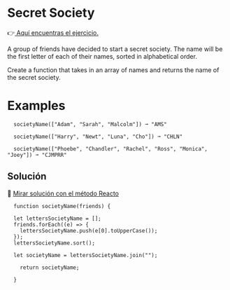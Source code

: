 # Secret Society

👉[ Aquí encuentras el ejercicio.](https://edabit.com/challenge/zQm9YZTTFPhNtYjDr)

A group of friends have decided to start a secret society. The name will be the first letter of each of their names, sorted in alphabetical order.

Create a function that takes in an array of names and returns the name of the secret society.

# Examples

```
  societyName(["Adam", "Sarah", "Malcolm"]) ➞ "AMS"

  societyName(["Harry", "Newt", "Luna", "Cho"]) ➞ "CHLN"

  societyName(["Phoebe", "Chandler", "Rachel", "Ross", "Monica", "Joey"]) ➞ "CJMPRR"

```

## Solución

🔗 [ Mirar solución con el método Reacto ](../js/19-society-name.js)

```
  function societyName(friends) {

  let lettersSocietyName = [];
  friends.forEach((e) => {
    lettersSocietyName.push(e[0].toUpperCase());
  });
  lettersSocietyName.sort();

  let societyName = lettersSocietyName.join("");

	return societyName;

  }

```
